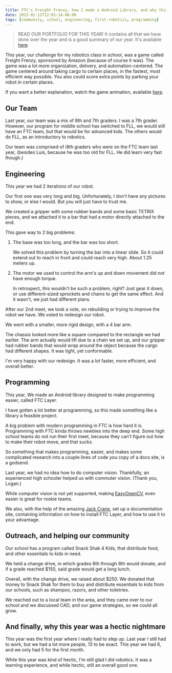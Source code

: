 ```yaml
---
title: FTC's Freight Frenzy, how I made a Android Library, and why this year was hectic.
date: 2022-02-12T12:01:14-06:00
tags: [community, school, engineering, first-robotics, programming]
---
```


> READ OUR PORTFOLIO FOR THIS YEAR! It contains all that we have done over the year and is a good summary of our year. It's available [here](../../archive/extracurricular/first-tech-challenge/2022/portfolio.pdf).




This year, our challenge for my robotics class in school, was a game called Freight Frenzy, sponsored by Amazon (because of course it was). The game was a lot more organization, delivery, and automation-centered. The game centered around taking cargo to certain places, in the fastest, most efficient way possible. You also could score extra points by parking your robot in certain places. 

If you want a better explanation, watch the game animation, available [here](https://www.google.com/url?sa=t&rct=j&q=&esrc=s&source=web&cd=&cad=rja&uact=8&ved=2ahUKEwjnqf2F4vr1AhXhk2oFHXHECLgQwqsBegQIBRAB&url=https%3A%2F%2Fwww.youtube.com%2Fwatch%3Fv%3DVLGtaCiSznk&usg=AOvVaw2KoBH2jPEg0zcVXHJqXCbd).


## Our Team

Last year, our team was a mix of 8th and 7th graders. I was a 7th grader. However, our program for middle school has switched to FLL, we would still have an FTC team, but that would be for advanced kids. The others would do FLL, as an introductory to robotics.

Our team was comprised of i8th graders who were on the FTC team last year, (besides Luis, because he was too old for FLL. He did learn very fast though.) 

## Engineering

This year we had 2 iterations of our robot. 

Our first one was very long and big. Unfortunately, I don't have any pictures to show, or else I would. But you will just have to trust me.

We created a gripper with some rubber bands and some basic TETRIX pieces, and we attached it to a bar that had a motor directly attached to the end.

This gave way to 2 big problems:

1. The base was too long, and the bar was too short.

    We solved this problem by turning the bar into a linear slide. So it could extend out to reach in front and could reach very high. About 1.25 meters up.


2. The motor we used to control the arm's up and down movement did not have enough torque.

    In retrospect, this wouldn't be such a problem, right? Just gear it down, or use different-sized sprockets and chains to get the same effect. And it wasn't, we just had different plans.


After our 2nd meet, we took a vote, on rebuilding or trying to improve the robot we have. We voted to redesign our robot.

We went with a smaller, more rigid design, with a 4 bar arm.

The chassis looked more like a square compared to the rectangle we had earlier. The arm actually would lift due to a chain we set up, and our gripper had rubber bands that would wrap around the object because the cargo had different shapes. It was tight, yet conformable. 

I'm very happy with our redesign. It was a lot faster, more efficient, and overall better.


## Programming

This year, We made an Android library designed to make programming easier, called FTC Layer.

I have gotten a lot better at programming, so this made something like a library a feasible project. 


A big problem with modern programming in FTC is how hard it is. Programming with FTC kinda throws newbies into the deep end. Some high school teams do not run their first meet, because they can't figure out how to make their robot move, and that sucks.


So something that makes programming, easier, and makes some complicated research into a couple lines of code you copy of a docs site, is a godsend.

Last year, we had no idea how to do computer vision. Thankfully, an experienced high schooler helped us with commuter vision. (Thank you, Logan.)

While computer vision is not yet supported, making [EasyOpenCV](https://github.com/OpenFTC/EasyOpenCV), even easier is great for rookie teams.

We also, with the help of the amazing [Jack Crane](https://jackcrane.rocks/), set up a documentation site, containing information on how to install FTC Layer, and how to use it to your advantage. 

## Outreach, and helping our community

Our school has a program called Snack Shak 4 Kids, that distribute food, and other essentials to kids in need.

We held a change drive, in which grades 6th through 8th would donate, and if a grade reached $150, said grade would get a long lunch. 

Overall, with the change drive, we raised about $250. We donated that money to Snack Shak for them to buy and distribute essentials to kids from our schools, such as shampoo, razors, and other toiletries.

We reached out to a local team in the area, and they came over to our school and we discussed CAD, and our game strategies, so we could all grow.

## And finally, why this year was a hectic nightmare

This year was the first year where I really had to step up. Last year I still had to work, but we had a lot more people, 13 to be exact. This year we had 6, and we only had 5 for the first month.

While this year was kind of hectic, I'm still glad I did robotics. It was a learning experience, and while hectic, still an overall good one.